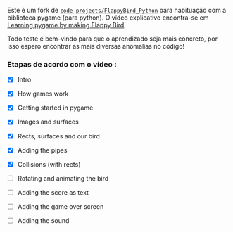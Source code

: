 Este é um fork de [`code-projects/FlappyBird_Python`](https://github.com/clear-code-projects/FlappyBird_Python) para habituação com a biblioteca pygame (para python). O vídeo explicativo encontra-se em [Learning pygame by making Flappy Bird](https://youtu.be/UZg49z76cLw).

Todo teste é bem-vindo para que o aprendizado seja mais concreto, por isso espero encontrar as mais diversas anomalias no código!

### Etapas de acordo com o vídeo :


- [X] Intro
- [X] How games work
- [X] Getting started in pygame
- [X] Images and surfaces
- [X] Rects, surfaces and our bird
- [X] Adding the pipes
- [X] Collisions (with rects)
- [ ] Rotating and animating the bird
- [ ] Adding the score as text
- [ ] Adding the game over screen
- [ ] Adding the sound

